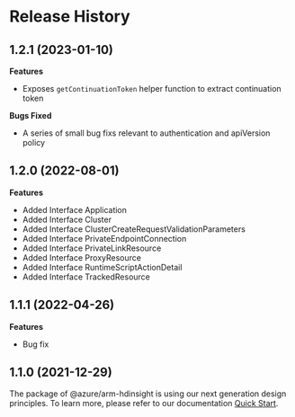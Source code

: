 # Release History

## 1.2.1 (2023-01-10)

**Features**

  - Exposes `getContinuationToken` helper function to extract continuation token

**Bugs Fixed**

  - A series of small bug fixs relevant to authentication and apiVersion policy

## 1.2.0 (2022-08-01)

**Features**

  - Added Interface Application
  - Added Interface Cluster
  - Added Interface ClusterCreateRequestValidationParameters
  - Added Interface PrivateEndpointConnection
  - Added Interface PrivateLinkResource
  - Added Interface ProxyResource
  - Added Interface RuntimeScriptActionDetail
  - Added Interface TrackedResource
    
## 1.1.1 (2022-04-26)

**Features**

  - Bug fix

## 1.1.0 (2021-12-29)

The package of @azure/arm-hdinsight is using our next generation design principles. To learn more, please refer to our documentation [Quick Start](https://aka.ms/js-track2-quickstart).
